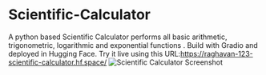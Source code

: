 # Scientific-Calculator
A python based Scientific Calculator performs all basic arithmetic, trigonometric, logarithmic and exponential functions . Build with Gradio and deployed in Hugging Face.
Try it live using this URL:https://raghavan-123-scientific-calculator.hf.space/
![Scientific Calculator Screenshot](screenshot.png)
